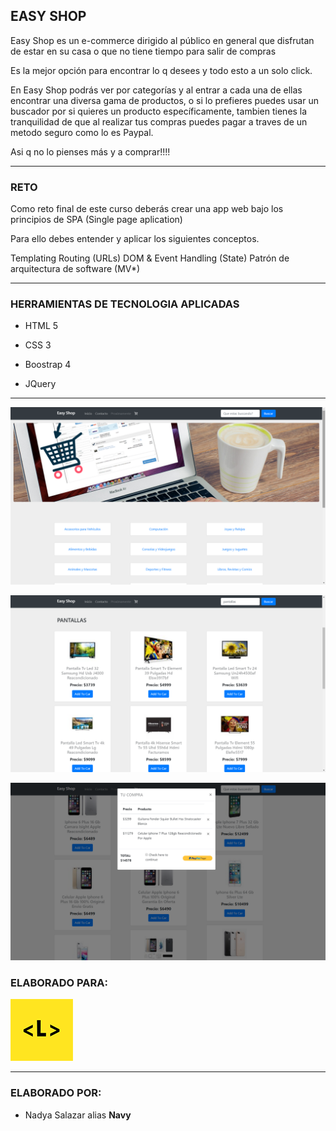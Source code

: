 
## EASY SHOP 


Easy Shop es un e-commerce dirigido al público en general que disfrutan de estar en su casa o que no tiene tiempo para salir de compras

Es la mejor opción para encontrar lo q desees y todo esto a un solo click.

En Easy Shop podrás ver por categorías y al entrar a cada una de ellas encontrar una diversa gama de productos, o si lo prefieres puedes usar un buscador por si quieres un producto específicamente, tambien tienes la tranquilidad de que al realizar tus compras puedes pagar a traves de un metodo seguro como lo es Paypal.

Asi q no lo pienses más y a comprar!!!!

***

### RETO


Como reto final de este curso deberás crear una app web bajo los principios de SPA (Single page aplication)

Para ello debes entender y aplicar los siguientes conceptos.

Templating
Routing (URLs)
DOM & Event Handling (State)
Patrón de arquitectura de software (MV*)

***

### HERRAMIENTAS DE TECNOLOGIA APLICADAS


+ HTML 5

+ CSS 3

+ Boostrap 4

+ JQuery 

***

![alt text](assets/images/easy-start.png)

![alt text](assets/images/easy-search.png)

![alt text](assets/images/easy-count.png)

### ELABORADO PARA:

![alt text](assets/images/laboratoria.png)



***

### ELABORADO POR:

* Nadya Salazar alias **Navy**



